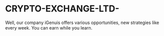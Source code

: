 # CRYPTO-EXCHANGE-LTD-
Well, our company iGenuis offers various opportunities, new strategies like every week. You can earn while you learn.
